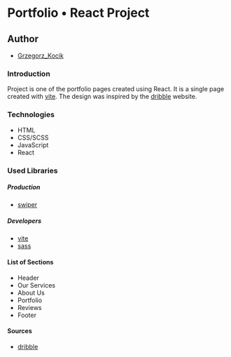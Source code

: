 # Portfolio &#8226; React Project

## Author
- [Grzegorz_Kocik]

### Introduction
Project is one of the portfolio pages created using React. It is a single page created with [vite]. The design was inspired by the [dribble] website.

### Technologies
- HTML
- CSS/SCSS
- JavaScript
- React

### Used Libraries
##### Production
- [swiper] 
##### Developers
- [vite]
- [sass]

#### List of Sections
- Header
- Our Services
- About Us
- Portfolio
- Reviews
- Footer

#### Sources
- [dribble]

[Grzegorz_Kocik]: <https://github.com/typodgrafiki>
[dribble]: <https://dribbble.com/shots/18358364-Blog-Page-Light>
[vite]: <https://vitejs.dev/>
[sass]: <https://sass-lang.com/>
[swiper]: <https://swiperjs.com/> 